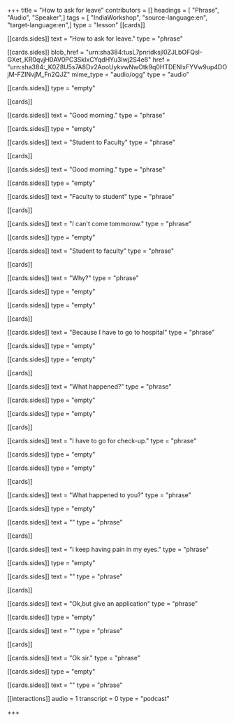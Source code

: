 +++
title = "How to ask for leave"
contributors = []
headings = [ "Phrase", "Audio", "Speaker",]
tags = [ "IndiaWorkshop", "source-language:en", "target-language:en",]
type = "lesson"
[[cards]]

[[cards.sides]]
text = "How to ask for leave."
type = "phrase"

[[cards.sides]]
blob_href = "urn:sha384:tusL7pnridksjl0ZJLbOFQsI-GXet_KR0qvjH0AV0PC3SkIxCYqdHYu3Iwj2S4e8"
href = "urn:sha384:_K0Z8U5s7A8Dv2AooUykvwNwOtk9q0HTDENlxFYVw9up4DOjM-FZINvjM_Fn2QJZ"
mime_type = "audio/ogg"
type = "audio"

[[cards.sides]]
type = "empty"

[[cards]]

[[cards.sides]]
text = "Good morning."
type = "phrase"

[[cards.sides]]
type = "empty"

[[cards.sides]]
text = "Student to Faculty"
type = "phrase"

[[cards]]

[[cards.sides]]
text = "Good morning."
type = "phrase"

[[cards.sides]]
type = "empty"

[[cards.sides]]
text = "Faculty to student"
type = "phrase"

[[cards]]

[[cards.sides]]
text = "I can't come tommorow."
type = "phrase"

[[cards.sides]]
type = "empty"

[[cards.sides]]
text = "Student to faculty"
type = "phrase"

[[cards]]

[[cards.sides]]
text = "Why?"
type = "phrase"

[[cards.sides]]
type = "empty"

[[cards.sides]]
type = "empty"

[[cards]]

[[cards.sides]]
text = "Because I have to go to hospital"
type = "phrase"

[[cards.sides]]
type = "empty"

[[cards.sides]]
type = "empty"

[[cards]]

[[cards.sides]]
text = "What happened?"
type = "phrase"

[[cards.sides]]
type = "empty"

[[cards.sides]]
type = "empty"

[[cards]]

[[cards.sides]]
text = "I have to go for check-up."
type = "phrase"

[[cards.sides]]
type = "empty"

[[cards.sides]]
type = "empty"

[[cards]]

[[cards.sides]]
text = "What happened to you?"
type = "phrase"

[[cards.sides]]
type = "empty"

[[cards.sides]]
text = ""
type = "phrase"

[[cards]]

[[cards.sides]]
text = "I keep having pain in my eyes."
type = "phrase"

[[cards.sides]]
type = "empty"

[[cards.sides]]
text = ""
type = "phrase"

[[cards]]

[[cards.sides]]
text = "Ok,but give an application"
type = "phrase"

[[cards.sides]]
type = "empty"

[[cards.sides]]
text = ""
type = "phrase"

[[cards]]

[[cards.sides]]
text = "Ok sir."
type = "phrase"

[[cards.sides]]
type = "empty"

[[cards.sides]]
text = ""
type = "phrase"

[[interactions]]
audio = 1
transcript = 0
type = "podcast"

+++
